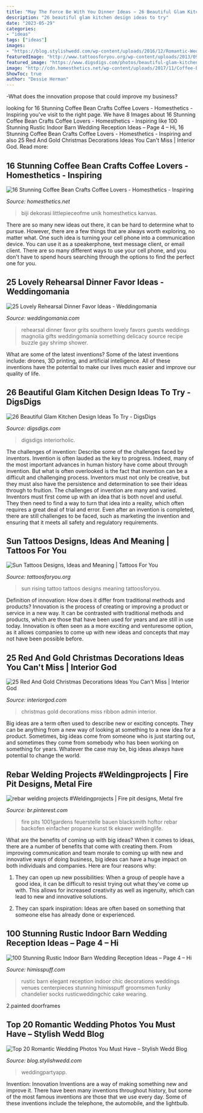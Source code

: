 ```yaml
---
title: "May The Force Be With You Dinner Ideas ~ 26 Beautiful Glam Kitchen Design Ideas To Try"
description: "26 beautiful glam kitchen design ideas to try"
date: "2023-05-29"
categories:
- "ideas"
tags: ["ideas"]
images:
- "https://blog.stylishwedd.com/wp-content/uploads/2016/12/Romantic-Wedding-Photo-Ideas-with-Sparklers.jpg"
featuredImage: "http://www.tattoosforyou.org/wp-content/uploads/2013/09/Rising-Sun-Tattoo.jpg"
featured_image: "https://www.digsdigs.com/photos/beautiful-glam-kitchen-design-ideas-to-try-14.jpg"
image: "http://cdn.homesthetics.net/wp-content/uploads/2017/11/Coffee-Bean-Art-Display.jpg"
ShowToc: true
author: "Dessie Herman"
---
```



-What does the innovation propose that could improve my business?

	

		
looking for 16 Stunning Coffee Bean Crafts Coffee Lovers - Homesthetics - Inspiring you've visit to the right page. We have 8 Images about 16 Stunning Coffee Bean Crafts Coffee Lovers - Homesthetics - Inspiring like 100 Stunning Rustic Indoor Barn Wedding Reception Ideas – Page 4 – Hi, 16 Stunning Coffee Bean Crafts Coffee Lovers - Homesthetics - Inspiring and also 25 Red And Gold Christmas Decorations Ideas You Can&#039;t Miss | Interior God. Read more:
		
    
## 16 Stunning Coffee Bean Crafts Coffee Lovers - Homesthetics - Inspiring

<img loading=lazy src="http://cdn.homesthetics.net/wp-content/uploads/2017/11/Coffee-Bean-Art-Display.jpg" onerror="this.onerror=null;this.src='https://tse2.mm.bing.net/th?id=OIP.jh9AJWi04LnEWjpQlGgCegHaLH&amp;pid=15.1';" alt="16 Stunning Coffee Bean Crafts Coffee Lovers - Homesthetics - Inspiring">

_Source: homesthetics.net_

>biji dekorasi littlepieceofme unik homesthetics kanvas. 

	

There are so many new ideas out there, it can be hard to determine what to pursue. However, there are a few things that are always worth exploring, no matter what. One such idea is turning your cell phone into a communication device. You can use it as a speakerphone, text message client, or email client. There are so many different ways to use your cell phone, and you don't have to spend hours searching through the options to find the perfect one for you.

    
## 25 Lovely Rehearsal Dinner Favor Ideas - Weddingomania

<img loading=lazy src="http://i.weddingomania.com/25-lovely-rehearsal-dinner-favor-ideas-17-500x682.jpg" onerror="this.onerror=null;this.src='https://tse4.mm.bing.net/th?id=OIP.7BULGAVXSYXTczZBN66HKQHaKG&amp;pid=15.1';" alt="25 Lovely Rehearsal Dinner Favor Ideas - Weddingomania">

_Source: weddingomania.com_

>rehearsal dinner favor grits southern lovely favors guests weddings magnolia gifts weddingomania something delicacy source recipe buzzle gay shrimp shower. 

	

What are some of the latest inventions?
Some of the latest inventions include: drones, 3D printing, and artificial intelligence. All of these inventions have the potential to make our lives much easier and improve our quality of life.

    
## 26 Beautiful Glam Kitchen Design Ideas To Try - DigsDigs

<img loading=lazy src="https://www.digsdigs.com/photos/beautiful-glam-kitchen-design-ideas-to-try-14.jpg" onerror="this.onerror=null;this.src='https://tse4.mm.bing.net/th?id=OIP.-hvNRu6qmMJ4HNIpVBBjXAHaKp&amp;pid=15.1';" alt="26 Beautiful Glam Kitchen Design Ideas To Try - DigsDigs">

_Source: digsdigs.com_

>digsdigs interiorholic. 

	

The challenges of invention: Describe some of the challenges faced by inventors.
Invention is often lauded as the key to progress. Indeed, many of the most important advances in human history have come about through invention. But what is often overlooked is the fact that invention can be a difficult and challenging process. Inventors must not only be creative, but they must also have the persistence and determination to see their ideas through to fruition.
The challenges of invention are many and varied. Inventors must first come up with an idea that is both novel and useful. They then need to find a way to turn that idea into a reality, which often requires a great deal of trial and error. Even after an invention is completed, there are still challenges to be faced, such as marketing the invention and ensuring that it meets all safety and regulatory requirements.

    
## Sun Tattoos Designs, Ideas And Meaning | Tattoos For You

<img loading=lazy src="http://www.tattoosforyou.org/wp-content/uploads/2013/09/Rising-Sun-Tattoo.jpg" onerror="this.onerror=null;this.src='https://tse1.mm.bing.net/th?id=OIP.YkPHO8o7aBvwu7rjyfb3aAHaNs&amp;pid=15.1';" alt="Sun Tattoos Designs, Ideas and Meaning | Tattoos For You">

_Source: tattoosforyou.org_

>sun rising tattoo tattoos designs meaning tattoosforyou. 

	

Definition of innovation: How does it differ from traditional methods and products?
Innovation is the process of creating or improving a product or service in a new way. It can be contrasted with traditional methods and products, which are those that have been used for years and are still in use today. Innovation is often seen as a more exciting and venturesome option, as it allows companies to come up with new ideas and concepts that may not have been possible before.

    
## 25 Red And Gold Christmas Decorations Ideas You Can&#039;t Miss | Interior God

<img loading=lazy src="http://interiorgod.com/wp-content/uploads/2016/10/Red-Velvet-Glitter-ribbon.jpg" onerror="this.onerror=null;this.src='https://tse3.mm.bing.net/th?id=OIP.83pSTAbUmTMVeDNvNtl1lAHaKX&amp;pid=15.1';" alt="25 Red And Gold Christmas Decorations Ideas You Can&#039;t Miss | Interior God">

_Source: interiorgod.com_

>christmas gold decorations miss ribbon admin interior. 

	

Big ideas are a term often used to describe new or exciting concepts. They can be anything from a new way of looking at something to a new idea for a product. Sometimes, big ideas come from someone who is just starting out, and sometimes they come from somebody who has been working on something for years. Whatever the case may be, big ideas always have potential to change the world.

    
## Rebar Welding Projects #Weldingprojects | Fire Pit Designs, Metal Fire

<img loading=lazy src="https://i.pinimg.com/736x/f6/37/1f/f6371f46c19377dce5fc03f37f35edd9.jpg" onerror="this.onerror=null;this.src='https://tse2.mm.bing.net/th?id=OIP.0rq_ZTBIDLYInAgIyoNC-AHaLH&amp;pid=15.1';" alt="rebar welding projects #Weldingprojects | Fire pit designs, Metal fire">

_Source: br.pinterest.com_

>fire pits 1001gardens feuerstelle bauen blacksmith hoftor rebar backofen einfacher propane kunst tk ekawer weldinglife. 

	

What are the benefits of coming up with big ideas?
When it comes to ideas, there are a number of benefits that come with creating them. From improving communication and team morale to coming up with new and innovative ways of doing business, big ideas can have a huge impact on both individuals and companies. Here are four reasons why: 
1. They can open up new possibilities: When a group of people have a good idea, it can be difficult to resist trying out what they've come up with. This allows for increased creativity as well as ingenuity, which can lead to new and innovative solutions. 

2. They can spark inspiration: Ideas are often based on something that someone else has already done or experienced.

    
## 100 Stunning Rustic Indoor Barn Wedding Reception Ideas – Page 4 – Hi

<img loading=lazy src="http://www.himisspuff.com/wp-content/uploads/2016/04/Elegant-Rustic-Barn-Wedding-Reception-Ideas.jpg" onerror="this.onerror=null;this.src='https://tse2.mm.bing.net/th?id=OIP.2q4vFMvPVJWmDxKalJw0OwHaLH&amp;pid=15.1';" alt="100 Stunning Rustic Indoor Barn Wedding Reception Ideas – Page 4 – Hi">

_Source: himisspuff.com_

>rustic barn elegant reception indoor chic decorations weddings venues centerpieces stunning himisspuff groomsmen funky chandelier socks rusticweddingchic cake wearing. 

	

2.painted doorframes

    
## Top 20 Romantic Wedding Photos You Must Have – Stylish Wedd Blog

<img loading=lazy src="https://blog.stylishwedd.com/wp-content/uploads/2016/12/Romantic-Wedding-Photo-Ideas-with-Sparklers.jpg" onerror="this.onerror=null;this.src='https://tse1.mm.bing.net/th?id=OIP.Qj_debe6Hh4jYLulTB71MQHaKc&amp;pid=15.1';" alt="Top 20 Romantic Wedding Photos You Must Have – Stylish Wedd Blog">

_Source: blog.stylishwedd.com_

>weddingpartyapp. 

	

Invention: Innovation
Inventions are a way of making something new and improve it. There have been many inventions throughout history, but some of the most famous inventions are those that we use every day. Some of these inventions include the telephone, the automobile, and the lightbulb.

